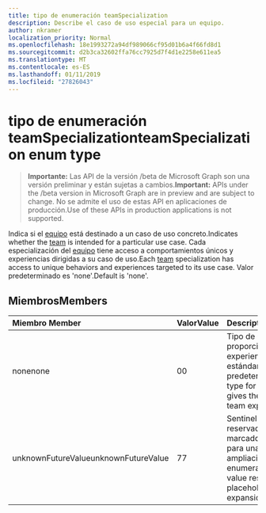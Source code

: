 ```yaml
---
title: tipo de enumeración teamSpecialization
description: Describe el caso de uso especial para un equipo.
author: nkramer
localization_priority: Normal
ms.openlocfilehash: 18e1993272a94df989066cf95d01b6a4f66fd8d1
ms.sourcegitcommit: d2b3ca32602ffa76cc7925d7f4d1e2258e611ea5
ms.translationtype: MT
ms.contentlocale: es-ES
ms.lasthandoff: 01/11/2019
ms.locfileid: "27826043"
---
```

# <a name="teamspecialization-enum-type"></a><span data-ttu-id="320c7-103">tipo de enumeración teamSpecialization</span><span class="sxs-lookup"><span data-stu-id="320c7-103">teamSpecialization enum type</span></span>

> <span data-ttu-id="320c7-104">**Importante:** Las API de la versión /beta de Microsoft Graph son una versión preliminar y están sujetas a cambios.</span><span class="sxs-lookup"><span data-stu-id="320c7-104">**Important:** APIs under the /beta version in Microsoft Graph are in preview and are subject to change.</span></span> <span data-ttu-id="320c7-105">No se admite el uso de estas API en aplicaciones de producción.</span><span class="sxs-lookup"><span data-stu-id="320c7-105">Use of these APIs in production applications is not supported.</span></span>

<span data-ttu-id="320c7-106">Indica si el [equipo](../resources/team.md) está destinado a un caso de uso concreto.</span><span class="sxs-lookup"><span data-stu-id="320c7-106">Indicates whether the [team](../resources/team.md) is intended for a particular use case.</span></span> <span data-ttu-id="320c7-107">Cada especialización del [equipo](../resources/team.md) tiene acceso a comportamientos únicos y experiencias dirigidas a su caso de uso.</span><span class="sxs-lookup"><span data-stu-id="320c7-107">Each [team](../resources/team.md) specialization has access to unique behaviors and experiences targeted to its use case.</span></span> <span data-ttu-id="320c7-108">Valor predeterminado es 'none'.</span><span class="sxs-lookup"><span data-stu-id="320c7-108">Default is 'none'.</span></span>

## <a name="members"></a><span data-ttu-id="320c7-109">Miembros</span><span class="sxs-lookup"><span data-stu-id="320c7-109">Members</span></span>

| <span data-ttu-id="320c7-110">Miembro	</span><span class="sxs-lookup"><span data-stu-id="320c7-110">Member</span></span>             | <span data-ttu-id="320c7-111">Valor</span><span class="sxs-lookup"><span data-stu-id="320c7-111">Value</span></span> | <span data-ttu-id="320c7-112">Description</span><span class="sxs-lookup"><span data-stu-id="320c7-112">Description</span></span>                                                                |
| :----------------- | :---- | :------------------------------------------------------------------------- |
| <span data-ttu-id="320c7-113">none</span><span class="sxs-lookup"><span data-stu-id="320c7-113">none</span></span>               | <span data-ttu-id="320c7-114">0</span><span class="sxs-lookup"><span data-stu-id="320c7-114">0</span></span>     | <span data-ttu-id="320c7-115">Tipo de un equipo que proporciona la experiencia de grupo estándar de forma predeterminada.</span><span class="sxs-lookup"><span data-stu-id="320c7-115">Default type for a team which gives the standard team experience.</span></span>          |
| <span data-ttu-id="320c7-116">unknownFutureValue</span><span class="sxs-lookup"><span data-stu-id="320c7-116">unknownFutureValue</span></span> | <span data-ttu-id="320c7-117">7</span><span class="sxs-lookup"><span data-stu-id="320c7-117">7</span></span>     | <span data-ttu-id="320c7-118">Sentinel valor reservado como un marcador de posición para una futura ampliación de la enumeración.</span><span class="sxs-lookup"><span data-stu-id="320c7-118">Sentinel value reserved as a placeholder for future expansion of the enum.</span></span> |
